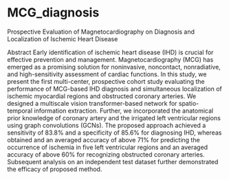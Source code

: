 # MCG_diagnosis

Prospective Evaluation of Magnetocardiography on Diagnosis and Localization of Ischemic Heart Disease

Abstract
Early identification of ischemic heart disease (IHD) is crucial for effective prevention and management. Magnetocardiography (MCG) has emerged as a promising solution for noninvasive, noncontact, nonradiative, and high-sensitivity assessment of cardiac functions. 
In this study, we present the first multi-center, prospective cohort study evaluating the performance of MCG-based IHD diagnosis and simultaneous localization of ischemic myocardial regions and obstructed coronary arteries. We designed a multiscale vision transformer-based network for spatio-temporal information extraction. Further, we incorporated the anatomical prior knowledge of coronary artery and the irrigated left ventricular regions using graph convolutions (GCNs).
The proposed approach achieved a sensitivity of 83.8\% and a specificity of 85.6\% for diagnosing IHD, whereas obtained and an averaged accuracy of above 71\% for predicting the occurrence of ischemia in five left ventricular regions and an averaged accuracy of above 60\% for recognizing obstructed coronary arteries.
Subsequent analysis on an independent test dataset further demonstrated the efficacy of proposed method. 

